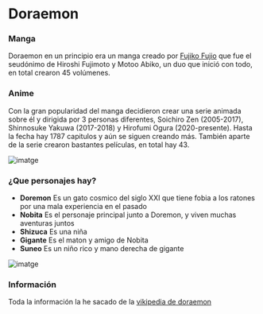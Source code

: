 <h1>Doraemon</h1>

<h3>Manga</h3>

Doraemon en un principio era un manga creado por [Fujiko Fujio](https://github.com/josepb80/GNU.git) que fue el seudónimo de Hiroshi Fujimoto y Motoo Abiko, un duo que inició con todo, en total crearon 45 volúmenes.

<h3>Anime</h3>

Con la gran popularidad del manga decidieron crear una serie animada sobre él y dirigida por 3 personas diferentes, Soichiro Zen (2005-2017), Shinnosuke Yakuwa (2017-2018) y Hirofumi Ogura (2020-presente). Hasta la fecha hay 1787 capitulos y aún se siguen creando más. También aparte de la serie crearon bastantes películas, en total hay 43.

![imatge](https://github.com/user-attachments/assets/24b1f0c8-1bfc-496e-a637-455739ef7b54)

<h3>¿Que personajes hay?</h3>

- <strong>Doremon</strong>
Es un gato cosmico del siglo XXI que tiene fobia a los ratones por una mala experiencia en el pasado
- <strong>Nobita</strong>
Es el personaje principal junto a Doremon, y viven muchas aventuras juntos
- <strong>Shizuca</strong>
Es una niña
- <strong>Gigante</strong>
Es el maton y amigo de Nobita
- <strong>Suneo</strong>
Es un niño rico y mano derecha de gigante

![imatge](https://github.com/user-attachments/assets/348d2af3-baed-4a9c-9adc-dc11848a39c0)

<h3>Información</h3>

Toda la información la he sacado de la [vikipedia de doraemon](https://ca.wikipedia.org/wiki/Doraemon)
